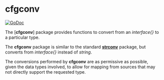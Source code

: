 # cfgconv

[![GoDoc](https://godoc.org/github.com/warthog618/config/sar?status.svg)](https://godoc.org/github.com/warthog618/config/cfgconv)

The [**cfgconv**] package provides functions to convert from an *interface{}* to a particular type.

The **cfgconv** package is similar to the standard
[**strconv**](https://golang.org/pkg/strconv/) package, but converts from *interface{}* instead of *string*.

The conversions performed by **cfgconv** are as permissive as possible, given the data types involved, to allow for mapping from sources that may not directly support the requested type.
